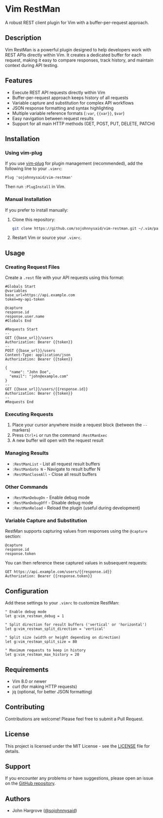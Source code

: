 # Vim RestMan

A robust REST client plugin for Vim with a buffer-per-request approach.

## Description

Vim RestMan is a powerful plugin designed to help developers work with REST APIs directly within Vim. It creates a dedicated buffer for each request, making it easy to compare responses, track history, and maintain context during API testing.

## Features

- Execute REST API requests directly within Vim
- Buffer-per-request approach keeps history of all requests
- Variable capture and substitution for complex API workflows
- JSON response formatting and syntax highlighting
- Multiple variable reference formats (`:var`, `{{var}}`, `$var`)
- Easy navigation between request results
- Support for all main HTTP methods (GET, POST, PUT, DELETE, PATCH)

## Installation

### Using vim-plug

If you use [vim-plug](https://github.com/junegunn/vim-plug) for plugin management (recommended), add the following line to your `.vimrc`:

```vim
Plug 'sojohnnysaid/vim-restman'
```

Then run `:PlugInstall` in Vim.

### Manual Installation

If you prefer to install manually:

1. Clone this repository:
   
   ```bash
   git clone https://github.com/sojohnnysaid/vim-restman.git ~/.vim/pack/plugins/start/vim-restman
   ```
   
2. Restart Vim or source your `.vimrc`.

## Usage

### Creating Request Files

Create a `.rest` file with your API requests using this format:

```
#Globals Start
@variables
base_url=https://api.example.com
token=my-api-token

@capture
response.id
response.user.name
#Globals End

#Requests Start
--
GET {{base_url}}/users
Authorization: Bearer {{token}}
--
POST {{base_url}}/users
Content-Type: application/json
Authorization: Bearer {{token}}

{
  "name": "John Doe",
  "email": "john@example.com"
}
--
GET {{base_url}}/users/{{response.id}}
Authorization: Bearer {{token}}
--
#Requests End
```

### Executing Requests

1. Place your cursor anywhere inside a request block (between the `--` markers)
2. Press `Ctrl+i` or run the command `:RestManExec`
3. A new buffer will open with the request result

### Managing Results

- `:RestManList` - List all request result buffers
- `:RestManGoto N` - Navigate to result buffer N
- `:RestManCloseAll` - Close all result buffers

### Other Commands

- `:RestManDebugOn` - Enable debug mode
- `:RestManDebugOff` - Disable debug mode
- `:RestManReload` - Reload the plugin (useful during development)

### Variable Capture and Substitution

RestMan supports capturing values from responses using the `@capture` section:

```
@capture
response.id
response.token
```

You can then reference these captured values in subsequent requests:

```
GET https://api.example.com/users/{{response.id}}
Authorization: Bearer {{response.token}}
```

## Configuration

Add these settings to your `.vimrc` to customize RestMan:

```vim
" Enable debug mode
let g:vim_restman_debug = 1

" Split direction for result buffers ('vertical' or 'horizontal')
let g:vim_restman_split_direction = 'vertical'

" Split size (width or height depending on direction)
let g:vim_restman_split_size = 80

" Maximum requests to keep in history
let g:vim_restman_max_history = 20
```

## Requirements

- Vim 8.0 or newer
- curl (for making HTTP requests)
- jq (optional, for better JSON formatting)

## Contributing

Contributions are welcome! Please feel free to submit a Pull Request.

## License

This project is licensed under the MIT License - see the [LICENSE](LICENSE) file for details.

## Support

If you encounter any problems or have suggestions, please open an issue on the [GitHub repository](https://github.com/sojohnnysaid/vim-restman/issues).

## Authors

- John Hargrove ([@sojohnnysaid](https://github.com/sojohnnysaid))